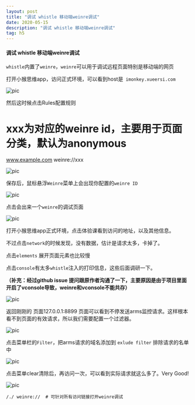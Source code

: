 ```yaml
---
layout: post
title: "调试 whistle 移动端weinre调试"
date: 2020-05-15
description: "调试 whistle 移动端weinre调试"
tag: h5
---
```


#### 调试 whistle 移动端weinre调试

`whistle`内置了`weinre`，`weinre`可以用于调试远程页面特别是移动端的网页

打开小猴思维app，访问正式环境，可以看到host是` imonkey.xueersi.com`

![pic](../../../images/2020/05/13.png)


然后这时候点击Rules配置规则

  # xxx为对应的weinre id，主要用于页面分类，默认为anonymous

  www.example.com weinre://xxx

![pic](../../../images/2020/05/14.png)


保存后，鼠标悬浮`Weinre`菜单上会出现你配置的`weinre ID`

![pic](../../../images/2020/05/15.png)


点击会出来一个`weinre`的调试页面

![pic](../../../images/2020/05/16.png)


打开小猴思维app正式环境，点击体验课看到访问的地址，以及其他信息。

不过点击`network`的时候发现，没有数据，估计是请求太多，卡掉了。

点击`elements` 展开页面元素也比较慢

点击`console`有太多`whistle`注入的打印信息，这些后面调研一下。

**（补充：经过github issue 提问跟原作者沟通了一下，主要原因是由于项目里面开启了vconsole导致，weinre和vconsole不能共存）**

![pic](../../../images/2020/05/17.png)


返回刚刚的 页面127.0.0.1:8899 页面可以看到不停发送arms监控请求。这样根本看不到页面的有效请求，所以我们需要配置一个过滤器。

![pic](../../../images/2020/05/18.png)


点击菜单栏的`Filter`，把arms请求的域名添加到 `exlude filter` 排除请求的名单中

![pic](../../../images/2020/05/19.png)


点击菜单clear清除后，再访问一次，可以看到实际请求就这么多了。Very Good!


![pic](../../../images/2020/05/20.png)



    /./ weinre://  # 可针对所有访问链接打开weinre调试



